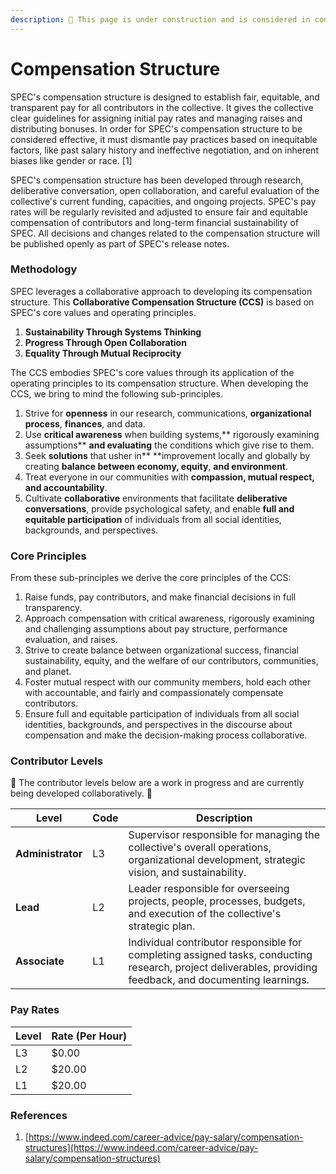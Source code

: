 ```yaml
---
description: 🚧 This page is under construction and is considered in complete 🚧
---
```


# Compensation Structure

SPEC's compensation structure is designed to establish fair, equitable, and transparent pay for all contributors in the collective. It gives the collective clear guidelines for assigning initial pay rates and managing raises and distributing bonuses. In order for SPEC's compensation structure to be considered effective, it must dismantle pay practices based on inequitable factors, like past salary history and ineffective negotiation, and on inherent biases like gender or race. \[1]

SPEC's compensation structure has been developed through research, deliberative conversation, open collaboration, and careful evaluation of the collective's current funding, capacities, and ongoing projects. SPEC's pay rates will be regularly revisited and adjusted to ensure fair and equitable compensation of contributors and long-term financial sustainability of SPEC. All decisions and changes related to the compensation structure will be published openly as part of SPEC's release notes.

### Methodology

SPEC leverages a collaborative approach to developing its compensation structure. This **Collaborative Compensation Structure (CCS)** is based on SPEC's core values and operating principles.

1. **Sustainability Through Systems Thinking**
2. **Progress Through Open Collaboration**
3. **Equality Through Mutual Reciprocity**

The CCS embodies SPEC's core values through its application of the operating principles to its compensation structure. When developing the CCS, we bring to mind the following sub-principles.

1. Strive for **openness** in our research, communications, **organizational process**, **finances**, and data.
2. Use **critical awareness** when building systems,** rigorously examining assumptions** **and evaluating** the conditions which give rise to them.
3. Seek **solutions** that usher in** **improvement locally and globally by creating **balance between economy, equity**, **and environment**.
4. Treat everyone in our communities with **compassion, mutual respect, and accountability**.
5. Cultivate **collaborative** environments that facilitate **deliberative conversations**, provide psychological safety, and enable **full and equitable participation** of individuals from all social identities, backgrounds, and perspectives.

### Core Principles

From these sub-principles we derive the core principles of the CCS:

1. Raise funds, pay contributors, and make financial decisions in full transparency.
2. Approach compensation with critical awareness, rigorously examining and challenging assumptions about pay structure, performance evaluation, and raises.
3. Strive to create balance between organizational success, financial sustainability, equity, and the welfare of our contributors, communities, and planet.
4. Foster mutual respect with our community members, hold each other with accountable, and fairly and compassionately compensate contributors.
5. Ensure full and equitable participation of individuals from all social identities, backgrounds, and perspectives in the discourse about compensation and make the decision-making process collaborative.

### Contributor Levels

🚧 The contributor levels below are a work in progress and are currently being developed collaboratively. 🚧

| Level              | Code | Description                                                                                                                                                 |
| ------------------ | ---- | ----------------------------------------------------------------------------------------------------------------------------------------------------------- |
| **Administrator**  | L3   | Supervisor responsible for managing the collective's overall operations, organizational development, strategic vision, and sustainability.                  |
| **Lead**           | L2   | Leader responsible for overseeing projects, people, processes, budgets, and  execution of the collective's strategic plan.                                  |
| **Associate**      | L1   | Individual contributor responsible for completing assigned tasks, conducting research, project deliverables, providing feedback, and documenting learnings. |

### Pay Rates

| Level | Rate (Per Hour) |
| ----- | --------------- |
| L3    | $0.00           |
| L2    | $20.00          |
| L1    | $20.00          |

### References

1. [https://www.indeed.com/career-advice/pay-salary/compensation-structures](https://www.indeed.com/career-advice/pay-salary/compensation-structures)
